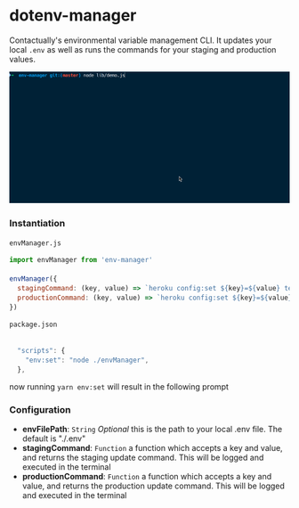 # dotenv-manager
Contactually's environmental variable management CLI. It updates your local `.env` as well as runs the commands for your staging and production values.

![Demo](./demo.gif)


### Instantiation
`envManager.js`
```javascript
import envManager from 'env-manager'

envManager({
  stagingCommand: (key, value) => `heroku config:set ${key}=${value} test`,
  productionCommand: (key, value) => `heroku config:set ${key}=${value} prod`
})
```
`package.json`
```javascript

  "scripts": {
    "env:set": "node ./envManager",
  },
```

now running `yarn env:set` will result in the following prompt

### Configuration

  * **envFilePath**: `String` *Optional* this is the path to your local .env file. The default is "./.env"
  * **stagingCommand**: `Function` a function which accepts a key and value, and returns the staging update command. This will be logged and executed in the terminal
  * **productionCommand**: `Function` a function which accepts a key and value, and returns the production update command. This will be logged and executed in the terminal
